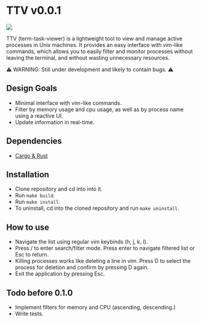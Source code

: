 TTV v0.0.1
==========

<img src="https://s11.gifyu.com/images/SgQes.gif">

TTV (term-task-viewer) is a lightweight tool to view and manage active processes in Unix machines. It provides an easy interface with vim-like commands, which allows you to easily filter and monitor processes without leaving the terminal, and without wasting unnecessary resources.

⚠️ WARNING: Still under development and likely to contain bugs. ⚠️

Design Goals
------------
- Minimal interface with vim-like commands.
- Filter by memory usage and cpu usage, as well as by process name using a reactive UI.
- Update information in real-time.

Dependencies
------------
- [Cargo & Rust](https://www.rust-lang.org/tools/install)

Installation
------------
- Clone repository and cd into into it.
- Run `make build`.
- Run `make install`.
- To uninstall, cd into the cloned repository and run `make uninstall`.

How to use
----------
- Navigate the list using regular vim keybinds (h, j, k, l).
- Press / to enter search/filter mode. Press enter to navigate filtered list or Esc to return.
- Killing processes works like deleting a line in vim. Press D to select the process for deletion and confirm by pressing D again.
- Exit the application by pressing Esc.

Todo before 0.1.0 
-------------------
- Implement filters for memory and CPU (ascending, descending.)
- Write tests.
